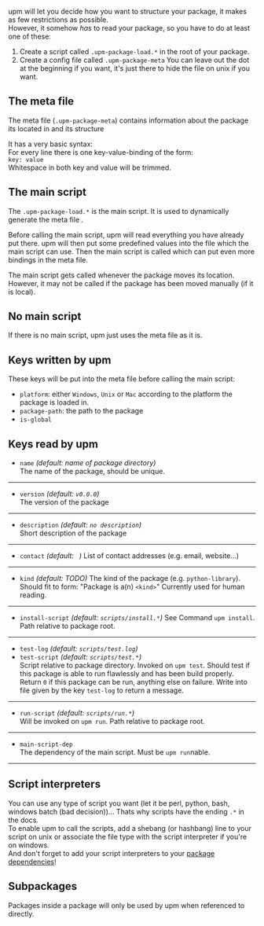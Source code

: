 upm will let you decide how you want to structure your package, it makes as few restrictions as possible.  
However, it somehow *has* to read your package, so you have to do at least one of these:  
  1. Create a script called `.upm-package-load.*` in the root of your package.  
  2. Create a config file called `.upm-package-meta`
You can leave out the dot at the beginning if you want, it's just there to hide the file on unix if you want.

## The meta file
The meta file (`.upm-package-meta`) contains information about the package its located in and its structure

It has a very basic syntax:  
For every line there is one key-value-binding of the form:  
`key: value`  
Whitespace in both key and value will be trimmed.

## The main script
The `.upm-package-load.*` is the main script. It is used to dynamically generate the meta file .

Before calling the main script, upm will read everything you have already put there. upm will then put some predefined values into the file which the main script can use. Then the main script is called which can put even more bindings in the meta file.  

The main script gets called whenever the package moves its location. However, it may not be called if the package has been moved manually (if it is local).

## No main script
If there is no main script, upm just uses the meta file as it is.

## Keys written by upm
These keys will be put into the meta file before calling the main script:
 * `platform`: either `Windows`, `Unix` or `Mac` according to the platform the package is loaded in.
 * `package-path`: the path to the package
 * `is-global`

## Keys read by upm
 * `name` *(default: name of package directory)*  
The name of the package, should be unique.  

***

 * `version` *(default: `v0.0.0`)*  
The version of the package  

***

 * `description` *(default: `no description`)*  
Short description of the package  

***

 * `contact` *(default: ` `)*
List of contact addresses (e.g. email, website...)

***

 * `kind` *(default: TODO)*
The kind of the package (e.g. `python-library`).
Should fit to form: "Package is a(n) `<kind>`"
Currently used for human reading.

***

 * `install-script` _(default: `scripts/install.*`)_
See Command `upm install`.  
Path relative to package root.

***

 * `test-log` *(default: `scripts/test.log`)*
 * `test-script` _(default: `scripts/test.*`)_  
Script relative to package directory.
Invoked on `upm test`. Should test if this package is able to run flawlessly and has been build properly. Return `0` if this package can be run, anything else on failure. Write into file given by the key `test-log` to return a message.

***

 * `run-script` _(default: `scripts/run.*`)_  
Will be invoked on `upm run`.
Path relative to package root.

***

 * `main-script-dep`  
The dependency of the main script. Must be `upm run`nable.

***

## Script interpreters
You can use any type of script you want (let it be perl, python, bash, windows batch (bad decision))...
Thats why scripts have the ending `.*` in the docs.  
To enable upm to call the scripts, add a shebang (or hashbang) line to your script on unix or associate the file type with the script interpreter if you're on windows.  
And don't forget to add your script interpreters to your [package dependencies](https://github.com/m-bra/upm/wiki/Structure-of-a-package#keys-read-by-upm)!

## Subpackages
Packages inside a package will only be used by upm when referenced to directly.
